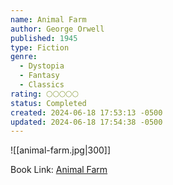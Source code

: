 ```yaml
---
name: Animal Farm
author: George Orwell
published: 1945
type: Fiction
genre:
  - Dystopia
  - Fantasy
  - Classics
rating: 🌕🌕🌕🌕🌕
status: Completed
created: 2024-06-18 17:53:13 -0500
updated: 2024-06-18 17:54:38 -0500
---
```


![[animal-farm.jpg|300]]

Book Link: [Animal Farm](https://www.goodreads.com/book/show/170448.Animal_Farm)
